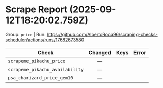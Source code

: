 # Scrape Report (2025-09-12T18:20:02.759Z)

Group: `price`  |  Run: https://github.com/AlbertoRoca96/scraping-checks-scheduler/actions/runs/17682673580

| Check | Changed | Keys | Error |
|---|:---:|:--|:--|
| `scrapeme_pikachu_price` | — |  |  |
| `scrapeme_pikachu_availability` | — |  |  |
| `psa_charizard_price_gem10` | — |  |  |
